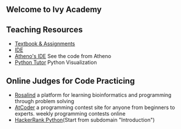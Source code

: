 ## Welcome to Ivy Academy

## Teaching Resources
- [Textbook & Assignments](http://runestone.academy/)
- [IDE](https://ide.cs50.io/)
- [Atheno's IDE](https://ide.cs50.io/XiChenn/ide) See the code from Atheno
- [Python Tutor](http://pythontutor.com/visualize.html#mode=edit) Python Visualization

## Online Judges for Code Practicing
- [Rosalind](http://rosalind.info/problems/list-view/) a platform for learning bioinformatics and programming through problem solving
- [AtCoder](https://atcoder.jp/)  a programming contest site for anyone from beginners to experts.  weekly programming contests online
- [HackerRank Python](https://www.hackerrank.com/domains/python?badge_type=python)(Start from subdomain "Introduction")

